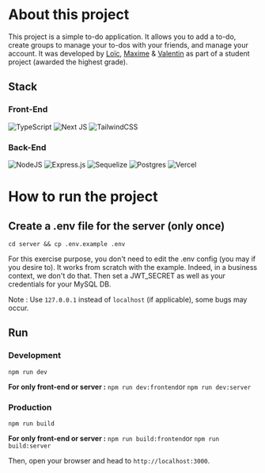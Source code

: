 # About this project

This project is a simple to-do application. It allows you to add a to-do, create groups to manage your to-dos with your friends, and manage your account.
It was developed by [Loïc](https://github.com/LoicE5), [Maxime](https://github.com/Mbourdon95) & [Valentin](https://github.com/ValReault) as part of a student project (awarded the highest grade).

## Stack

### Front-End
![TypeScript](https://img.shields.io/badge/typescript-%23007ACC.svg?style=for-the-badge&logo=typescript&logoColor=white)
![Next JS](https://img.shields.io/badge/Next-black?style=for-the-badge&logo=next.js&logoColor=white)
![TailwindCSS](https://img.shields.io/badge/tailwindcss-%2338B2AC.svg?style=for-the-badge&logo=tailwind-css&logoColor=white)

### Back-End
![NodeJS](https://img.shields.io/badge/node.js-6DA55F?style=for-the-badge&logo=node.js&logoColor=white)
![Express.js](https://img.shields.io/badge/express.js-%23404d59.svg?style=for-the-badge&logo=express&logoColor=%2361DAFB)
![Sequelize](https://img.shields.io/badge/Sequelize-52B0E7?style=for-the-badge&logo=Sequelize&logoColor=white)
![Postgres](https://img.shields.io/badge/postgres-%23316192.svg?style=for-the-badge&logo=postgresql&logoColor=white)
![Vercel](https://img.shields.io/badge/vercel-%23000000.svg?style=for-the-badge&logo=vercel&logoColor=white)

# How to run the project

## Create a .env file for the server (only once)
`cd server && cp .env.example .env`

For this exercise purpose, you don't need to edit the .env config (you may if you desire to). It works from scratch with the example. Indeed, in a business context, we don't do that.
Then set a JWT_SECRET as well as your credentials for your MySQL DB.

Note : Use `127.0.0.1` instead of `localhost` (if applicable), some bugs may occur.

## Run

### Development
`npm run dev`

**For only front-end or server :** `npm run dev:frontend`or `npm run dev:server`

### Production
`npm run build`

**For only front-end or server :** `npm run build:frontend`or `npm run build:server`

Then, open your browser and head to `http://localhost:3000`.
